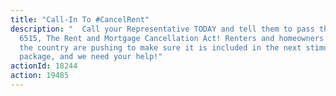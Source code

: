 ```yaml
---
title: "Call-In To #CancelRent"
description: "  Call your Representative TODAY and tell them to pass the HR
  6515, The Rent and Mortgage Cancellation Act! Renters and homeowners across
  the country are pushing to make sure it is included in the next stimulus
  package, and we need your help!"
actionId: 18244
action: 19485
---
```

